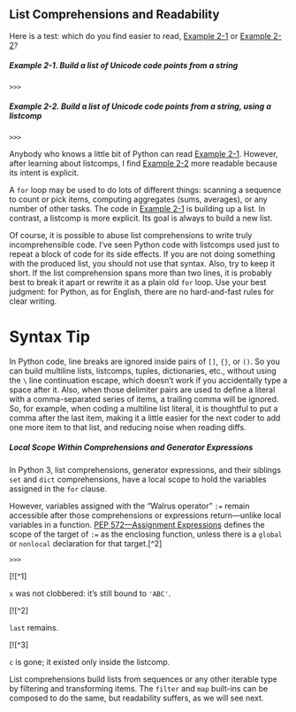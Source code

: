 ## List Comprehensions and Readability

Here is a test: which do you find easier to read, [Example 2-1](#ex_build_list) or [Example 2-2](#ex_listcomp0)?

##### Example 2-1. Build a list of Unicode code points from a string

```
>>> 
```

##### Example 2-2. Build a list of Unicode code points from a string, using a listcomp

```
>>> 
```

Anybody who knows a little bit of Python can read [Example 2-1](#ex_build_list). However, after learning about listcomps, I find [Example 2-2](#ex_listcomp0) more readable because its intent is explicit.

A `for` loop may be used to do lots of different things: scanning a sequence to count or pick items, computing aggregates (sums, averages), or any number of other tasks. The code in [Example 2-1](#ex_build_list) is building up a list. In contrast, a listcomp is more explicit. Its goal is always to build a new list.

Of course, it is possible to abuse list comprehensions to write truly incomprehensible code. I’ve seen Python code with listcomps used just to repeat a block of code for its side effects. If you are not doing something with the produced list, you should not use that syntax. Also, try to keep it short. If the list comprehension spans more than two lines, it is probably best to break it apart or rewrite it as a plain old `for` loop. Use your best judgment: for Python, as for English, there are no hard-and-fast rules for clear writing.

# Syntax Tip

In Python code, line breaks are ignored inside pairs of `[]`, `{}`, or `()`. So you can build multiline lists, listcomps, tuples, dictionaries, etc., without using the `\` line continuation escape, which doesn’t work if you accidentally type a space after it. Also, when those delimiter pairs are used to define a literal with a comma-separated series of items, a trailing comma will be ignored. So, for example, when coding a multiline list literal, it is thoughtful to put a comma after the last item, making it a little easier for the next coder to add one more item to that list, and reducing noise when reading diffs.

##### Local Scope Within Comprehensions and Generator Expressions

In Python 3, list comprehensions, generator expressions, and their siblings `set` and `dict` comprehensions, have a local scope to hold the variables assigned in the `for` clause.

However, variables assigned with the “Walrus operator” `:=` remain accessible after those comprehensions or expressions return—unlike local variables in a function. [PEP 572—Assignment Expressions](https://fpy.li/pep572) defines the scope of the target of `:=` as the enclosing function, unless there is a `global` or `nonlocal` declaration for that target.[^2]

```
>>> 
```

[![^1]

`x` was not clobbered: it’s still bound to `'ABC'`.

[![^2]

`last` remains.

[![^3]

`c` is gone; it existed only inside the listcomp.

List comprehensions build lists from sequences or any other iterable type by filtering and transforming items. The `filter` and `map` built-ins can be composed to do the same, but readability suffers, as we will see next.